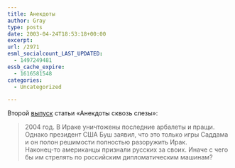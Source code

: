 ```yaml
---
title: Анекдоты
author: Gray
type: posts
date: 2003-04-24T18:53:18+00:00
excerpt:
url: /2971
esml_socialcount_LAST_UPDATED:
  - 1497249481
essb_cache_expire:
  - 1616581548
categories:
  - Uncategorized

---
```








Второй <a href="http://www.versii.com/material.php?pid=5652" target="_blank">выпуск</a> статьи &#171;Анекдоты сквозь слезы&#187;:

> 2004 год. В Ираке уничтожены последние арбалеты и пращи. Однако президент США Буш заявил, что это только игры Саддама и он полон решимости полностью разоружить Ирак.  
> Наконец-то американцы признали русских за своих. Иначе с чего бы им стрелять по российским дипломатическим машинам?